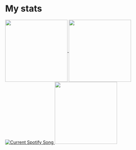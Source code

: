 <h1>My stats</h1>
<a href="https://github.com/anuraghazra/github-readme-stats">
  <img height=200 align="center" src="https://github-readme-stats.vercel.app/api?username=Liveeee7219&theme=tokyonight&show_icons=true&include_all_commits=true" />
</a>
<a href="https://github.com/anuraghazra/convoychat">
  <img height=200 align="center" src="https://github-readme-stats.vercel.app/api/top-langs?username=Liveeee7219&layout=compact&langs_count=20&card_width=320&theme=tokyonight&exclude_repo=monkey-mart" />
</a>
<a href="https://Levi1241.pythonanywhere.com/link">
  <img
    src="https://Levi1241.pythonanywhere.com?spin=true&scan=true&eq_color=790082&theme=dark"
    alt="Current Spotify Song"
  />
</a>
<a href="https://open.spotify.com/user/31reiogpui6hub6uxdgxooco7b2m">
  <img height=200 src="https://spotify-recently-played-readme.vercel.app/api?user=31reiogpui6hub6uxdgxooco7b2m&width=500" />
</a>
